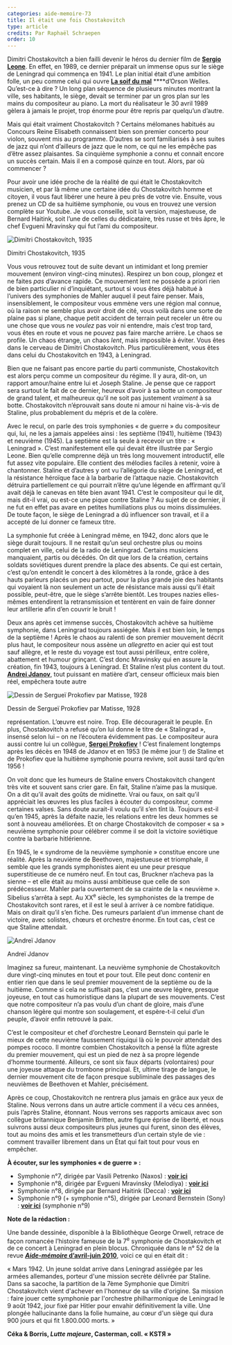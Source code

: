 ```yaml
---
categories: aide-memoire-73
title: Il était une fois Chostakovitch
type: article
credits: Par Raphaël Schraepen
order: 10
---
```

Dimitri Chostakovitch a bien failli devenir le héros du dernier film de [**Sergio Leone**](https://fr.wikipedia.org/wiki/Sergio_Leone). En effet, en 1989, ce dernier préparait un immense opus sur le siège de Leningrad qui commença en 1941. Le plan initial était d’une ambition folle, un peu comme celui qui ouvre [**La soif du mal**](https://www.youtube.com/watch?v=Yg8MqjoFvy4) ****d’Orson Welles. Qu’est-ce à dire ? Un long plan séquence de plusieurs minutes montrant la ville, ses habitants, le siège, devait se terminer par un gros plan sur les mains du compositeur au piano. La mort du réalisateur le 30 avril 1989 gèlera à jamais le projet, trop énorme pour être repris par quelqu’un d’autre.

Mais qui était vraiment Chostakovitch ? Certains mélomanes habitués au Concours Reine Elisabeth connaissent bien son premier concerto pour violon, souvent mis au programme. D’autres se sont familiarisés à ses suites de jazz qui n’ont d’ailleurs de jazz que le nom, ce qui ne les empêche pas d’être assez plaisantes. Sa cinquième symphonie a connu et connait encore un succès certain. Mais il en a composé quinze en tout. Alors, par où commencer ?

Pour avoir une idée proche de la réalité de qui était le Chostakovitch musicien, et par là même une certaine idée du Chostakovitch homme et citoyen, il vous faut libérer une heure à peu près de votre vie. Ensuite, vous prenez un CD de sa huitième symphonie, ou vous en trouvez une version complète sur Youtube. Je vous conseille, soit la version, majestueuse, de Bernard Haitink, soit l’une de celles du dédicataire, très russe et très âpre, le chef Evgueni Mravinsky qui fut l’ami du compositeur.

![Dimitri Chostakovitch, 1935](/assets/uploads/dmitrij_dmitrijevic_sostakovic_-_-_-.jpg)

<span class="img-copyright">Dimitri Chostakovitch, 1935</span>

Vous vous retrouvez tout de suite devant un intimidant et long premier mouvement (environ vingt-cinq minutes). Respirez un bon coup, plongez et ne faites _pas_ d’avance rapide. Ce mouvement lent ne possède a priori rien de bien particulier ni d’inquiétant, surtout si vous êtes déjà habitué à l’univers des symphonies de Mahler auquel il peut faire penser. Mais, insensiblement, le compositeur vous emmène vers une région mal connue, où la raison ne semble plus avoir droit de cité, vous voilà dans une sorte de plaine pas si plane, chaque petit accident de terrain peut receler un être ou une chose que vous ne _voulez_ pas voir ni entendre, mais c’est trop tard, vous êtes en route et vous ne pouvez pas faire marche arrière. Le chaos se profile. Un chaos étrange, un chaos _lent_, mais impossible à éviter. Vous êtes dans le cerveau de Dimitri Chostakovitch. Plus particulièrement, vous êtes dans celui du Chostakovitch en 1943, à Leningrad.

Bien que ne faisant pas encore partie du parti communiste, Chostakovitch est alors perçu comme un compositeur du régime. Il y aura, dit-on, un rapport amour/haine entre lui et Joseph Staline. Je pense que ce rapport sera surtout le fait de ce dernier, heureux d’avoir à sa botte un compositeur de grand talent, et malheureux qu’il ne soit pas justement _vraiment_ à sa botte. Chostakovitch n’éprouvait sans doute ni amour ni haine vis-à-vis de Staline, plus probablement du mépris et de la colère.

Avec le recul, on parle des trois symphonies « de guerre » du compositeur qui, lui, ne les a jamais appelées ainsi : les septième (1941), huitième (1943) et neuvième (1945). La septième est la seule à recevoir un titre : « Leningrad ». C’est manifestement elle qui devait être illustrée par Sergio Leone. Bien qu’elle comprenne déjà un très long mouvement introductif, elle fut assez vite populaire. Elle contient des mélodies faciles à retenir, voire à chantonner. Staline et d’autres y ont vu l’allégorie du siège de Leningrad, et la résistance héroïque face à la barbarie de l’attaque nazie. Chostakovitch détruira partiellement ce qui pourrait n’être qu’une légende en affirmant qu’il avait déjà le canevas en tête bien avant 1941. C’est le compositeur qui le dit, mais dit-il vrai, ou est-ce une pique contre Staline ? Au sujet de ce dernier, il ne fut en effet pas avare en petites humiliations plus ou moins dissimulées. De toute façon, le siège de Leningrad a dû influencer son travail, et il a accepté de lui donner ce fameux titre.

La symphonie fut créée à Leningrad même, en 1942, donc alors que le siège durait toujours. Il ne restait qu’un seul orchestre plus ou moins complet en ville, celui de la radio de Leningrad. Certains musiciens manquaient, partis ou décédés. On dit que lors de la création, certains soldats soviétiques durent prendre la place des absents. Ce qui est certain, c’est qu’on entendit le concert à des kilomètres à la ronde, grâce à des hauts parleurs placés un peu partout, pour la plus grande joie des habitants qui voyaient là non seulement un acte de résistance mais aussi qu’il était possible, peut-être, que le siège s’arrête bientôt. Les troupes nazies elles-mêmes entendirent la retransmission et tentèrent en vain de faire donner leur artillerie afin d’en couvrir le bruit !

Deux ans après cet immense succès, Chostakovitch achève sa huitième symphonie, dans Leningrad toujours assiégée. Mais il est bien loin, le temps de la septième ! Après le chaos au ralenti de son premier mouvement décrit plus haut, le compositeur nous assène un _allegretto_ en acier qui est tout sauf allègre, et le reste du voyage est tout aussi périlleux, entre colère, abattement et humour grinçant. C’est donc Mravinsky qui en assure la création, fin 1943, toujours à Leningrad. Et Staline n’est plus content du tout. [**Andrei Jdanov**](https://fr.wikipedia.org/wiki/Andre%C3%AF_Jdanov), tout puissant en matière d’art, censeur officieux mais bien réel, empêchera toute autre

![Dessin de Sergueï Prokofiev par Matisse, 1928](/assets/uploads/prokofiev_by_matisse_1928_copy.gif)

<span class="img-copyright">Dessin de Sergueï Prokofiev par Matisse, 1928</span>

représentation. L’œuvre est noire. Trop. Elle découragerait le peuple. En plus, Chostakovitch a refusé qu’on lui donne le titre de « Stalingrad », insensé selon lui – on ne l’écoutera évidemment pas. Le compositeur aura aussi contre lui un collègue, [**Sergei Prokofiev**](https://fr.wikipedia.org/wiki/Sergue%C3%AF_Prokofiev) ! C’est finalement longtemps après les décès en 1948 de Jdanov et en 1953 (le même jour !) de Staline et de Prokofiev que la huitième symphonie pourra revivre, soit aussi tard qu’en 1956 !

On voit donc que les humeurs de Staline envers Chostakovitch changent très vite et souvent sans crier gare. En fait, Staline n’aime pas la musique. On a dit qu’il avait des goûts de midinette. Vrai ou faux, on sait qu’il appréciait les œuvres les plus faciles à écouter du compositeur, comme certaines valses. Sans doute aurait-il voulu qu’il s’en tînt là. Toujours est-il qu’en 1945, après la défaite nazie, les relations entre les deux hommes se sont à nouveau améliorées. Et on charge Chostakovitch de composer « sa » neuvième symphonie pour célébrer comme il se doit la victoire soviétique contre la barbarie hitlérienne.

En 1945, le « syndrome de la neuvième symphonie » constitue encore une réalité. Après la neuvième de Beethoven, majestueuse et triomphale, il semble que les grands symphonistes aient eu une peur presque superstitieuse de ce numéro neuf. En tout cas, Bruckner n’acheva pas la sienne – et elle était au moins aussi ambitieuse que celle de son prédécesseur. Mahler parla ouvertement de sa crainte de la « neuvième ». Sibelius s’arrêta à sept. Au XX<sup>e</sup> siècle, les symphonistes de la trempe de Chostakovitch sont rares, et il est le seul à arriver à ce nombre fatidique. Mais on dirait qu’il s’en fiche. Des rumeurs parlaient d’un immense chant de victoire, avec solistes, chœurs et orchestre énorme. En tout cas, c’est ce que Staline attendait.

![Andreï Jdanov](/assets/uploads/andrei_zhdanov_cutout.png)

<span class="img-copyright">Andreï Jdanov</span>

Imaginez sa fureur, maintenant. La neuvième symphonie de Chostakovitch dure vingt-cinq minutes en tout et pour tout. Elle peut donc contenir en entier rien que dans le seul premier mouvement de la septième ou de la huitième. Comme si cela ne suffisait pas, c’est une œuvre légère, presque joyeuse, en tout cas humoristique dans la plupart de ses mouvements. C’est que notre compositeur n’a pas voulu d’un chant de gloire, mais d’une chanson légère qui montre son soulagement, et espère-t-il celui d’un peuple, d’avoir enfin retrouvé la paix.

C’est le compositeur et chef d’orchestre Leonard Bernstein qui parle le mieux de cette neuvième faussement riquiqui là où le pouvoir attendait des pompes rococo. Il montre combien Chostakovitch a pensé la flûte agreste du premier mouvement, qui est un pied de nez à sa propre légende d’homme tourmenté. Ailleurs, ce sont six faux départs (volontaires) pour une joyeuse attaque du trombone principal. Et, ultime tirage de langue, le dernier mouvement cite de façon presque subliminale des passages des neuvièmes de Beethoven et Mahler, précisément.

Après ce coup, Chostakovitch ne rentrera plus jamais en grâce aux yeux de Staline. Nous verrons dans un autre article comment il a vécu ces années, puis l’après Staline, étonnant. Nous verrons ses rapports amicaux avec son collègue britannique Benjamin Britten, autre figure éprise de liberté, et nous suivrons aussi deux compositeurs plus jeunes qui furent, sinon des élèves, tout au moins des amis et les transmetteurs d’un certain style de vie : comment travailler librement dans un État qui fait tout pour vous en empêcher.

**À écouter, sur les symphonies « de guerre » :**

* Symphonie n°7, dirigée par Vasili Petrenko (Naxos) : [**voir ici**](https://www.youtube.com/watch?v=HON-9Z1Greo)  
* Symphonie n°8, dirigée par Evgueni Mravinsky (Melodiya) : [**voir ici**](https://www.youtube.com/watch?v=52pn_d2bE3A)  
* Symphonie n°8, dirigée par Bernard Haitink (Decca) : [**voir ici**](https://www.youtube.com/watch?v=H1D-MNLNgNo)  
* Symphonie n°9 (+ symphonie n°5), dirigée par Leonard Bernstein (Sony) : [**voir ici**](https://www.youtube.com/watch?v=AfakIg9E_ao) (symphonie n°9)  

**Note de la rédaction :**

Une bande dessinée, disponible à la Bibliothèque George Orwell, retrace de façon romancée l’histoire fameuse de la 7<sup>e</sup> symphonie de Chostakovitch et de ce concert à Leningrad en plein blocus. Chroniquée dans le n° 52 de la revue [**_Aide-mémoire_ d’avril-juin 2010**](/am52), voici ce qui en était dit :

« Mars 1942. Un jeune soldat arrive dans Leningrad assiégée par les armées allemandes, porteur d'une mission secrète délivrée par Staline. Dans sa sacoche, la partition de la 7ème Symphonie que Dimitri Chostakovitch vient d'achever en l'honneur de sa ville d'origine. Sa mission : faire jouer cette symphonie par l'orchestre philharmonique de Leningrad le 9 août 1942, jour fixé par Hitler pour envahir définitivement la ville. Une plongée hallucinante dans la folie humaine, au cœur d'un siège qui dura 900 jours et qui fit 1.800.000 morts. »

**Céka & Borris, _Lutte majeure_, Casterman, coll. « KSTЯ »**

